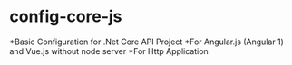 # config-core-js

*Basic Configuration for .Net Core API Project 
*For Angular.js (Angular 1) and Vue.js without node server
*For Http Application
